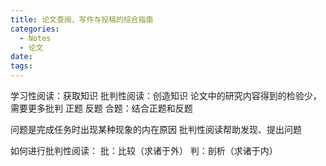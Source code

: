 ```yaml
---
title: 论文查阅、写作与投稿的综合指南
categories:
  - Notes
  - 论文
date:
tags:
---
```


学习性阅读：获取知识
批判性阅读：创造知识
论文中的研究内容得到的检验少，需要更多批判
正题
反题
合题：结合正题和反题

问题是完成任务时出现某种现象的内在原因
批判性阅读帮助发现、提出问题

如何进行批判性阅读：
批：比较（求诸于外） 判：剖析（求诸于内）

